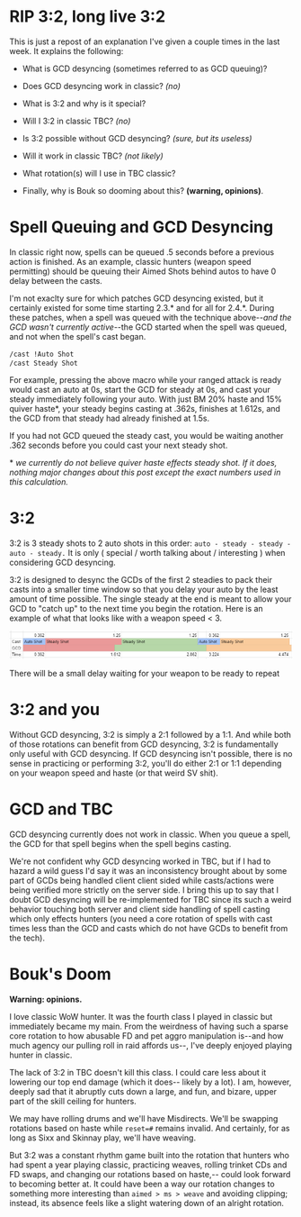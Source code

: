 # RIP 3:2, long live 3:2

This is just a repost of an explanation I've given a couple times in the last week.  It explains the following:

- What is GCD desyncing (sometimes referred to as GCD queuing)?
- Does GCD desyncing work in classic? _(no)_

- What is 3:2 and why is it special?
- Will I 3:2 in classic TBC? _(no)_

- Is 3:2 possible without GCD desyncing? _(sure, but its useless)_

- Will it work in classic TBC? _(not likely)_
- What rotation(s) will I use in TBC classic?

- Finally, why is Bouk so dooming about this? **(warning, opinions)**.


# Spell Queuing and GCD Desyncing

In classic right now, spells can be queued .5 seconds before a previous action is finished.  As an example, classic hunters (weapon speed permitting) should be queuing their Aimed Shots behind autos to have 0 delay between the casts.

I'm not exaclty sure for which patches GCD desyncing existed, but it certainly existed for some time starting 2.3.* and for all for 2.4.*.  During these patches, when a spell was queued with the technique above--_and the GCD wasn't currently active_--the GCD started when the spell was queued, and not when the spell's cast began.  

```
/cast !Auto Shot
/cast Steady Shot
```

For example, pressing the above macro while your ranged attack is ready would cast an auto at 0s, start the GCD for steady at 0s, and cast your steady immediately following your auto.  With just BM 20% haste and 15% quiver haste\*, your steady begins casting at .362s, finishes at 1.612s, and the GCD from that steady had already finished at 1.5s.

If you had not GCD queued the steady cast, you would be waiting another .362 seconds before you could cast your next steady shot.

\* _we currently do not believe quiver haste effects steady shot.  If it does, nothing major changes about this post except the exact numbers used in this calculation._


# 3:2

3:2 is 3 steady shots to 2 auto shots in this order: `auto - steady - steady - auto - steady.`  It is only ( special / worth talking about / interesting ) when considering GCD desyncing.

3:2 is designed to desync the GCDs of the first 2 steadies to pack their casts into a smaller time window so that you delay your auto by the least amount of time possible.  The single steady at the end is meant to allow your GCD to "catch up" to the next time you begin the rotation.  Here is an example of what that looks like with a weapon speed < 3.  

![](./threetwo.png)

There will be a small delay waiting for your weapon to be ready to repeat

# 3:2 and you

Without GCD desyncing, 3:2 is simply a 2:1 followed by a 1:1.  And while both of those rotations can benefit from GCD desyncing, 3:2 is fundamentally only useful with GCD desyncing.  If GCD desyncing isn't possible, there is no sense in practicing or performing 3:2, you'll do either 2:1 or 1:1 depending on your weapon speed and haste (or that weird SV shit).

# GCD and TBC

GCD desyncing currently does not work in classic.  When you queue a spell, the GCD for that spell begins when the spell begins casting.  

We're not confident why GCD desyncing worked in TBC, but if I had to hazard a wild guess I'd say it was an inconsistency brought about by some part of GCDs being handled client client sided while casts/actions were being verified more strictly on the server side.  I bring this up to say that I doubt GCD desyncing will be re-implemented for TBC since its such a weird behavior touching both server and client side handling of spell casting which only effects hunters (you need a core rotation of spells with cast times less than the GCD and casts which do not have GCDs to benefit from the tech).

# Bouk's Doom

**Warning: opinions.**

I love classic WoW hunter.  It was the fourth class I played in classic but immediately became my main.  From the weirdness of having such a sparse core rotation to how abusable FD and pet aggro manipulation is--and how much agency our pulling roll in raid affords us--, I've deeply enjoyed playing hunter in classic.

The lack of 3:2 in TBC doesn't kill this class.  I could care less about it lowering our top end damage (which it does-- likely by a lot). I am, however, deeply sad that it abruptly cuts down a large, and fun, and bizare, upper part of the skill ceiling for hunters.

We may have rolling drums and we'll have Misdirects.  We'll be swapping rotations based on haste while `reset=#` remains invalid.  And certainly, for as long as Sixx and Skinnay play, we'll have weaving.

But 3:2 was a constant rhythm game built into the rotation that hunters who had spent a year playing classic, practicing weaves, rolling trinket CDs and FD swaps, and changing our rotations based on haste,-- could look forward to becoming better at.  It could have been a way our rotation changes to something more interesting than `aimed > ms > weave` and avoiding clipping; instead, its absence feels like a slight watering down of an alright rotation.